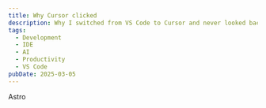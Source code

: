 ```yaml
---
title: Why Cursor clicked
description: Why I switched from VS Code to Cursor and never looked back
tags:
  - Development
  - IDE
  - AI
  - Productivity
  - VS Code
pubDate: 2025-03-05
---
```


Astro